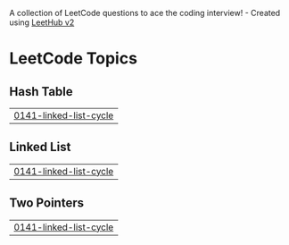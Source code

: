A collection of LeetCode questions to ace the coding interview! - Created using [LeetHub v2](https://github.com/arunbhardwaj/LeetHub-2.0)
<!---LeetCode Topics Start-->
# LeetCode Topics
## Hash Table
|  |
| ------- |
| [0141-linked-list-cycle](https://github.com/keyur7523/LeetCode-Solutions/tree/master/0141-linked-list-cycle) |
## Linked List
|  |
| ------- |
| [0141-linked-list-cycle](https://github.com/keyur7523/LeetCode-Solutions/tree/master/0141-linked-list-cycle) |
## Two Pointers
|  |
| ------- |
| [0141-linked-list-cycle](https://github.com/keyur7523/LeetCode-Solutions/tree/master/0141-linked-list-cycle) |
<!---LeetCode Topics End-->